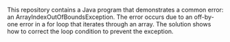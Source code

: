 This repository contains a Java program that demonstrates a common error: an ArrayIndexOutOfBoundsException. The error occurs due to an off-by-one error in a for loop that iterates through an array. The solution shows how to correct the loop condition to prevent the exception.